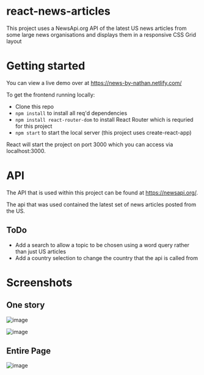 # react-news-articles
This project uses a NewsApi.org API of the latest US news articles from some large news organisations and displays them in a responsive CSS Grid layout

# Getting started
You can view a live demo over at https://news-by-nathan.netlify.com/

To get the frontend running locally:

- Clone this repo
- `npm install` to install all req'd dependencies
- `npm install react-router-dom` to install React Router which is requried for this project
- `npm start` to start the local server (this project uses create-react-app) 

React will start the project on port 3000 which you can access via localhost:3000.

# API
The API that is used within this project can be found at https://newsapi.org/.

The api that was used contained the latest set of news articles posted from the US.

## ToDo
- Add a search to allow a topic to be chosen using a word query rather than just US articles
- Add a country selection to change the country that the api is called from

# Screenshots

## One story

![image](https://user-images.githubusercontent.com/32927596/70056095-c9bacf00-15d2-11ea-876c-f5f60607f0a2.png)

![image](https://user-images.githubusercontent.com/32927596/70056116-d3dccd80-15d2-11ea-88c5-b9dfd99fa454.png)

## Entire Page

![image](https://user-images.githubusercontent.com/32927596/70055822-3a152080-15d2-11ea-849f-0b10d7c568c9.png)
